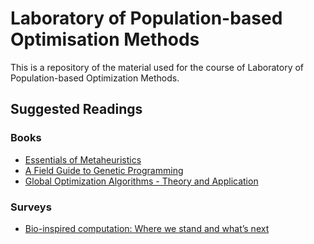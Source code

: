 # Laboratory of Population-based Optimisation Methods

This is a repository of the material used for the course of Laboratory of Population-based Optimization Methods.

## Suggested Readings

### Books

- [Essentials of Metaheuristics](https://cs.gmu.edu/~sean/book/metaheuristics/)
- [A Field Guide to Genetic Programming](http://www.gp-field-guide.org.uk)
- [Global Optimization Algorithms - Theory and Application](http://www.it-weise.de/projects/bookNew.pdf)

### Surveys

- [Bio-inspired computation: Where we stand and what’s next](https://www.sciencedirect.com/science/article/pii/S2210650218310277)
